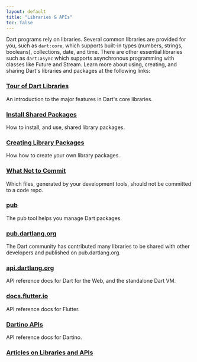 ```yaml
---
layout: default
title: "Libraries & APIs"
toc: false
---
```


Dart programs rely on libraries.
Several common libraries are provided for you, such as
`dart:core`, which supports built-in types (numbers, strings, booleans),
collections, date, and time. There are other essential libraries
such as `dart:async` which supports asynchronous programming with classes
like Future and Stream.
Learn more about using, creating, and sharing Dart's libraries and packages
at the following links:

<div class="card-grid">
  <div class="card">
    <h3><a href="/guides/libraries/library-tour">Tour of Dart Libraries</a></h3>
    <p>An introduction to the major features in Dart's core libraries.</p>
  </div>
  <div class="card">
    <h3><a href="/tutorials/libraries/shared-pkgs">Install Shared Packages</a></h3>
    <p>How to install, and use, shared library packages.</p>
  </div>
  <div class="card">
    <h3><a href="/guides/libraries/create-library-packages">Creating Library Packages</a></h3>
    <p>How how to create your own library packages.</p>
  </div>
  <div class="card">
    <h3><a href="/guides/libraries/private-files">What Not to Commit</a></h3>
    <p>Which files, generated by your development tools,
       should not be committed to a code repo.</p>
  </div>
  <div class="card">
    <h3><a href="/tools/pub/">pub</a></h3>
    <p>The pub tool helps you manage Dart packages.</p>
  </div>
  <div class="card">
    <h3><a href="https://pub.dartlang.org/">pub.dartlang.org</a></h3>
    <p>The Dart community has contributed many libraries to be
       shared with other developers and published on pub.dartlang.org.</p>
  </div>
  <div class="card">
    <h3><a href="{{site.dart_api}}">api.dartlang.org</a></h3>
    <p>API reference docs for Dart for the Web, and the standalone
       Dart VM.</p>
  </div>
  <div class="card">
    <h3><a href="http://docs.flutter.io/">docs.flutter.io</a></h3>
    <p>API reference docs for Flutter.</p>
  </div>
  <div class="card">
    <h3><a href="https://dartino.github.io/api/">Dartino APIs</a></h3>
    <p>API reference docs for Dartino.</p>
  </div>
  <div class="card">
    <h3><a href="/articles/libraries">Articles on Libraries and APIs</a></h3>
    <p></p>
  </div>
</div>
